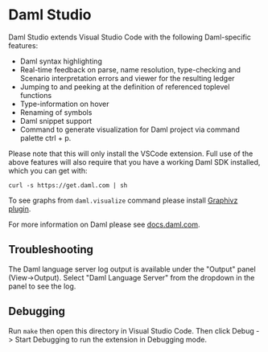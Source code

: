 # Daml Studio

Daml Studio extends Visual Studio Code with the following Daml-specific
features:

- Daml syntax highlighting
- Real-time feedback on parse, name resolution, type-checking and
  Scenario interpretation errors and viewer for the resulting ledger
- Jumping to and peeking at the definition of referenced toplevel functions
- Type-information on hover
- Renaming of symbols
- Daml snippet support
- Command to generate visualization for Daml project via command palette ctrl + p.

Please note that this will only install the VSCode extension. Full use of the
above features will also require that you have a working Daml SDK installed,
which you can get with:

```
curl -s https://get.daml.com | sh
```

To see graphs from `daml.visualize` command please install [Graphivz plugin](https://marketplace.visualstudio.com/items?itemName=EFanZh.graphviz-preview).

For more information on Daml please see [docs.daml.com](https://docs.daml.com).

## Troubleshooting

The Daml language server log output is available under the "Output" panel
(View->Output). Select "Daml Language Server" from the dropdown in the panel
to see the log.

## Debugging

Run `make` then open this directory in Visual Studio Code. Then click Debug ->
Start Debugging to run the extension in Debugging mode.
